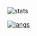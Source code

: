 
![stats](https://github-readme-stats-sigma-five.vercel.app/api?username=NO411&show_icons=true)

[![langs](https://github-readme-stats-sigma-five.vercel.app/api/top-langs/?username=NO411&langs_count=8)](https://github.com/anuraghazra/github-readme-stats)

